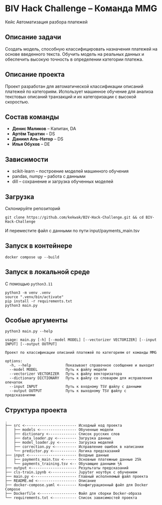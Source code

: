 # BIV Hack Challenge – Команда MMG
Кейс Автоматизация разбора платежей

## Описание задачи
Создать модель, способную классифицировать назначения платежей на основе введенного текста. Обучить модель на реальных данных и обеспечить высокую точность в определении категории платежа.

## Описание проекта
Проект разработан для автоматической классификации описаний платежей по категориям. Использует машинное обучение для анализа текстовых описаний транзакций и их категоризации с высокой скоростью.

## Состав команды
* **Денис Маликов** – Капитан, DA
* **Артём Таратин** – DS
* **Даниил Аль-Натор** – DS
* **Илья Обухов** – DE

## Зависимости
* scikit-learn – построение моделей машинного обучения
* pandas, numpy – работа с данными
* dill – сохранение и загрузка обученных моделей

## Загрузка
Склонируйте репозиторий
```nushell
git clone https://github.com/kekwak/BIV-Hack-Challenge.git && cd BIV-Hack-Challenge
```
И переместите файл с данными по пути input/payments_main.tsv

## Запуск в контейнере
```nushell
docker compose up --build
```

## Запуск в локальной среде
С помощью `python3.11`
```nushell
python3 -m venv .venv
source ".venv/bin/activate"
pip install -r requirements.txt
python3 main.py
```

## Особые аргументы
```nushell
python3 main.py --help
```

```nushell
usage: main.py [-h] [--model MODEL] [--vectorizer VECTORIZER] [--input INPUT] [--output OUTPUT]

Проект по классификации описаний платежей по категориям от команды MMG

options:
  -h, --help                Показывает справочное сообщение и выходит
  --model MODEL             Путь к файлу модели
  --vectorizer VECTORIZER   Путь к файлу векторизатора
  --dictionary DICTIONARY   Путь к файлу со словарем для исправления опечаток
  --input INPUT             Путь к входному TSV файлу с данными
  --output OUTPUT           Путь к выходному TSV файлу с предсказаниями
```

## Структура проекта
```nushell
.
├── src <------------------------ Исходный код проекта
│   ├── models <----------------- Обученные модели
│   ├── dictionary <------------- Список русских слов
│   ├── data_loader.py <--------- Загрузка данных
│   ├── model_loader.py <-------- Загрузка моделей
│   ├── correction.py <---------- Исправление ошибок в написании
│   └── predictor.py <----------- Логика предсказаний
├── input <---------------------- Входные данные
│   ├── payments_main.tsv <------ Основные платежные данные 25k
│   └── payments_training.tsv <-- Обучающие данными ½k
├── output <--------------------- Результаты предсказаний
├── cls-train.ipynb <------------ Jupyter ноутбук с обучением
├── main.py <-------------------- Главный исполняемый файл проекта
├── README.md <------------------ Описание
├── docker-compose.yaml <-------- Конфигурационный файл для Docker Compose
├── Dockerfile <----------------- Файл для сборки Docker-образа
└── requirements.txt <----------- Список зависимостей проекта
```
